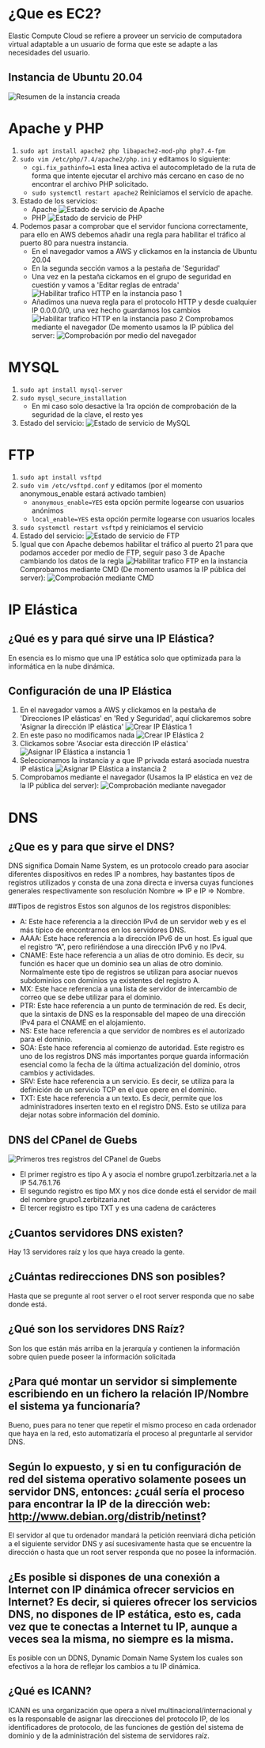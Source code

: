 # ¿Que es EC2?
Elastic Compute Cloud se refiere a proveer un servicio de computadora virtual adaptable a un usuario de forma que este se adapte a las necesidades del usuario.

## Instancia de Ubuntu 20.04
![Resumen de la instancia creada](https://raw.githubusercontent.com/passwdIsBlank/DWEB_AWS/main/images/instance.PNG)

# Apache y PHP

1. ``sudo apt install apache2 php libapache2-mod-php php7.4-fpm``
2. ``sudo vim /etc/php/7.4/apache2/php.ini`` y editamos lo siguiente:
    - ``cgi.fix_pathinfo=1`` esta linea activa el autocompletado de la ruta de forma que intente ejecutar el archivo más cercano en caso de no encontrar el archivo PHP solicitado.
    - ``sudo systemctl restart apache2`` Reiniciamos el servicio de apache.
3. Estado de los servicios:
    - Apache
    ![Estado de servicio de Apache](https://raw.githubusercontent.com/passwdIsBlank/DWEB_AWS/main/images/status_APACHE.PNG)
    - PHP
    ![Estado de servicio de PHP](https://raw.githubusercontent.com/passwdIsBlank/DWEB_AWS/main/images/status_PHP.PNG)
4. Podemos pasar a comprobar que el servidor funciona correctamente, para ello en AWS debemos añadir una regla para habilitar el tráfico al puerto 80 para nuestra instancia.
    - En el navegador vamos a AWS y clickamos en la instancia de Ubuntu 20.04
    - En la segunda sección vamos a la pestaña de 'Seguridad'
    - Una vez en la pestaña cickamos en el grupo de seguridad en cuestión y vamos a 'Editar reglas de entrada'
    ![Habilitar trafico HTTP en la instancia paso 1](https://raw.githubusercontent.com/passwdIsBlank/DWEB_AWS/main/images/HTTP_enable_1.PNG)
    - Añadimos una nueva regla para el protocolo HTTP y desde cualquier IP 0.0.0.0/0, una vez hecho guardamos los cambios
    ![Habilitar trafico HTTP en la instancia paso 2](https://raw.githubusercontent.com/passwdIsBlank/DWEB_AWS/main/images/HTTP_enable_2.PNG)
    Comprobamos mediante el navegador (De momento usamos la IP pública del server:
    ![Comprobación por medio del navegador](https://raw.githubusercontent.com/passwdIsBlank/DWEB_AWS/main/images/HTTP_test.PNG)
# MYSQL

1. ``sudo apt install mysql-server``
2. ``sudo mysql_secure_installation``
    - En mi caso solo desactive la 1ra opción de comprobación de la seguridad de la clave, el resto yes
3. Estado del servicio:
![Estado de servicio de MySQL](https://raw.githubusercontent.com/passwdIsBlank/DWEB_AWS/main/images/status_MYSQL.PNG)
# FTP

1. ``sudo apt install vsftpd``
2. ``sudo vim /etc/vsftpd.conf`` y editamos (por el momento anonymous_enable estará activado tambien)
    - ``anonymous_enable=YES`` esta opción permite logearse con usuarios anónimos
    - ``local_enable=YES`` esta opción permite logearse con usuarios locales
3. ``sudo systemctl restart vsftpd`` y reiniciamos el servicio
4. Estado del servicio:
![Estado de servicio de FTP](https://raw.githubusercontent.com/passwdIsBlank/DWEB_AWS/main/images/status_FTP.PNG)
4. Igual que con Apache debemos habilitar el tráfico al puerto 21 para que podamos acceder por medio de FTP, seguir paso 3 de Apache cambiando los datos de la regla
   ![Habilitar trafico FTP en la instancia](https://raw.githubusercontent.com/passwdIsBlank/DWEB_AWS/main/images/FTP_enable_1.PNG)
   Comprobamos mediante CMD (De momento usamos la IP pública del server):
   ![Comprobación mediante CMD](https://raw.githubusercontent.com/passwdIsBlank/DWEB_AWS/main/images/FTP_test.PNG)
   
# IP Elástica

## ¿Qué es y para qué sirve una IP Elástica?
En esencia es lo mismo que una IP estática solo que optimizada para la informática en la nube dinámica.

## Configuración de una IP Elástica
1. En el navegador vamos a AWS y clickamos en la pestaña de 'Direcciones IP elásticas' en 'Red y Seguridad', aquí clickaremos sobre 'Asignar la dirección IP elástica'
![Crear IP Elástica 1](https://raw.githubusercontent.com/passwdIsBlank/DWEB_AWS/main/images/Elastic_IP_1.PNG)
2. En este paso no modificamos nada
![Crear IP Elástica 2](https://raw.githubusercontent.com/passwdIsBlank/DWEB_AWS/main/images/Elastic_IP_2.PNG)
3. Clickamos sobre 'Asociar esta dirección IP elástica'
![Asignar IP Elástica a instancia 1](https://raw.githubusercontent.com/passwdIsBlank/DWEB_AWS/main/images/Elastic_IP_3.PNG)
4. Seleccionamos la instancia y a que IP privada estará asociada nuestra IP elástica
![Asignar IP Elástica a instancia 2](https://raw.githubusercontent.com/passwdIsBlank/DWEB_AWS/main/images/Elastic_IP_4.PNG)
5. Comprobamos mediante el navegador (Usamos la IP elástica en vez de la IP pública del server):
![Comprobación mediante navegador](https://raw.githubusercontent.com/passwdIsBlank/DWEB_AWS/main/images/Elastic_IP_test.PNG)

# DNS

## ¿Que es y para que sirve el DNS?
DNS significa Domain Name System, es un protocolo creado para asociar diferentes dispositivos en redes IP a nombres, hay bastantes tipos de registros utilizados y consta de una zona directa e inversa cuyas funciones generales respectivamente son resolución Nombre => IP e IP => Nombre.

##Tipos de registros
Estos son algunos de los registros disponibles:
-  A: Este hace referencia a la dirección IPv4 de un servidor web y es el más típico de encontrarnos en los servidores DNS.
- AAAA: Este hace referencia a la dirección IPv6 de un host. Es igual que el registro “A”, pero refiriéndose a una dirección IPv6 y no IPv4.
- CNAME: Este hace referencia a un alias de otro dominio. Es decir, su función es hacer que un dominio sea un alias de otro dominio. Normalmente este tipo de registros se utilizan para asociar nuevos subdominios con dominios ya existentes del registro A.
- MX: Este hace referencia a una lista de servidor de intercambio de correo que se debe utilizar para el dominio.
- PTR: Este hace referencia a un punto de terminación de red. Es decir, que la sintaxis de DNS es la responsable del mapeo de una dirección IPv4 para el CNAME en el alojamiento.
- NS: Este hace referencia a que servidor de nombres es el autorizado para el dominio.
- SOA: Este hace referencia al comienzo de autoridad. Este registro es uno de los registros DNS más importantes porque guarda información esencial como la fecha de la última actualización del dominio, otros cambios y actividades.
- SRV: Este hace referencia a un servicio. Es decir, se utiliza para la definición de un servicio TCP en el que opere en el dominio.
- TXT: Este hace referencia a un texto. Es decir, permite que los administradores inserten texto en el registro DNS. Esto se utiliza para dejar notas sobre información del dominio.

## DNS del CPanel de Guebs
![Primeros tres registros del CPanel de Guebs](https://raw.githubusercontent.com/passwdIsBlank/DWEB_AWS/main/images/cpanel_DNS_records.PNG)
- El primer registro es tipo A y asocia el nombre grupo1.zerbitzaria.net a la IP 54.76.1.76
- El segundo registro es tipo MX y nos dice donde está el servidor de mail del nombre grupo1.zerbitzaria.net
- El tercer registro es tipo TXT y es una cadena de carácteres

## ¿Cuantos servidores DNS existen?
Hay 13 servidores raíz y los que haya creado la gente.

## ¿Cuántas redirecciones DNS son posibles?
Hasta que se pregunte al root server o el root server responda que no sabe donde está.

## ¿Qué son los servidores DNS Raíz?
Son los que están más arriba en la jerarquía y contienen la información sobre quien puede poseer la información solicitada

## ¿Para qué montar un servidor si simplemente escribiendo en un fichero la relación IP/Nombre el sistema ya funcionaría?
Bueno, pues para no tener que repetir el mismo proceso en cada ordenador que haya en la red, esto automatizaría el proceso al preguntarle al servidor DNS.

## Según lo expuesto, y si en tu configuración de red del sistema operativo solamente posees un servidor DNS, entonces: ¿cuál sería el proceso para encontrar la IP de la dirección web: http://www.debian.org/distrib/netinst?
El servidor al que tu ordenador mandará la petición reenviará dicha petición a el siguiente servidor DNS y así sucesivamente hasta que se encuentre la dirección o hasta que un root server responda que no posee la información.

## ¿Es posible si dispones de una conexión a Internet con IP dinámica ofrecer servicios en Internet? Es decir, si quieres ofrecer los servicios DNS, no dispones de IP estática, esto es, cada vez que te conectas a Internet tu IP, aunque a veces sea la misma, no siempre es la misma.
Es posible con un DDNS, Dynamic Domain Name System los cuales son efectivos a la hora de reflejar los cambios a tu IP dinámica.

## ¿Qué es ICANN?
ICANN es una organización que opera a nivel multinacional/internacional y es la responsable de asignar las direcciones del protocolo IP, de los identificadores de protocolo, de las funciones de gestión del sistema de dominio y de la administración del sistema de servidores raíz.